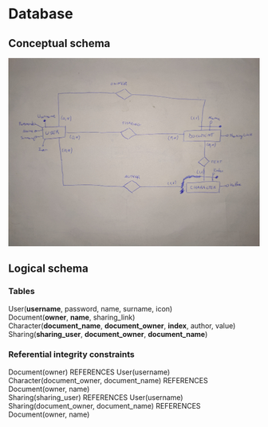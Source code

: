 # Database

## Conceptual schema
![](images/er_diagram.jpg)

## Logical schema

### Tables
User(**username**, password, name, surname, icon)  
Document(**owner**, **name**, sharing_link)  
Character(**document_name**, **document_owner**, **index**, author, value)   
Sharing(**sharing_user**, **document_owner**, **document_name**)  

### Referential integrity constraints
Document(owner) REFERENCES User(username)  
Character(document_owner, document_name) REFERENCES Document(owner, name)  
Sharing(sharing_user) REFERENCES User(username)  
Sharing(document_owner, document_name) REFERENCES Document(owner, name)
